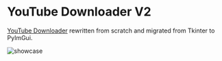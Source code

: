 # YouTube Downloader V2

[YouTube Downloader](https://github.com/xesdoog/YouTube-Downloader) rewritten from scratch and migrated from Tkinter to PyImGui.

![showcase](https://github.com/user-attachments/assets/0a3423da-d4ba-42b6-8de6-14d8f5ad5db2)


